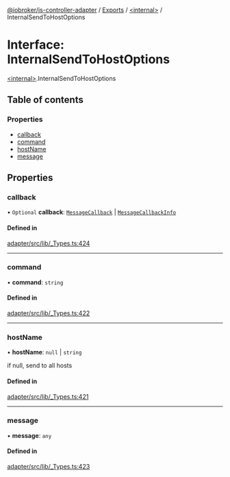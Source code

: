 [@iobroker/js-controller-adapter](../README.md) / [Exports](../modules.md) / [\<internal\>](../modules/internal_.md) / InternalSendToHostOptions

# Interface: InternalSendToHostOptions

[\<internal\>](../modules/internal_.md).InternalSendToHostOptions

## Table of contents

### Properties

- [callback](internal_.InternalSendToHostOptions.md#callback)
- [command](internal_.InternalSendToHostOptions.md#command)
- [hostName](internal_.InternalSendToHostOptions.md#hostname)
- [message](internal_.InternalSendToHostOptions.md#message)

## Properties

### callback

• `Optional` **callback**: [`MessageCallback`](../modules/internal_.md#messagecallback) \| [`MessageCallbackInfo`](internal_.MessageCallbackInfo.md)

#### Defined in

[adapter/src/lib/_Types.ts:424](https://github.com/ioBroker/ioBroker.js-controller/blob/20b08f31/packages/adapter/src/lib/_Types.ts#L424)

___

### command

• **command**: `string`

#### Defined in

[adapter/src/lib/_Types.ts:422](https://github.com/ioBroker/ioBroker.js-controller/blob/20b08f31/packages/adapter/src/lib/_Types.ts#L422)

___

### hostName

• **hostName**: ``null`` \| `string`

if null, send to all hosts

#### Defined in

[adapter/src/lib/_Types.ts:421](https://github.com/ioBroker/ioBroker.js-controller/blob/20b08f31/packages/adapter/src/lib/_Types.ts#L421)

___

### message

• **message**: `any`

#### Defined in

[adapter/src/lib/_Types.ts:423](https://github.com/ioBroker/ioBroker.js-controller/blob/20b08f31/packages/adapter/src/lib/_Types.ts#L423)

